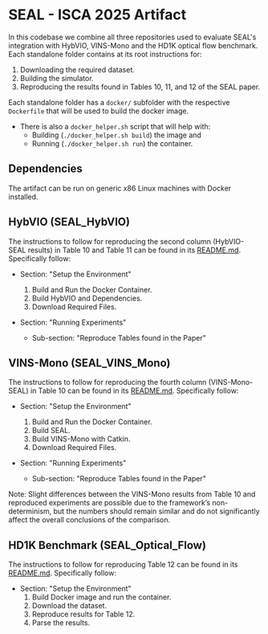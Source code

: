 # SEAL - ISCA 2025 Artifact
In this codebase we combine all three repositories used to evaluate SEAL's integration with HybVIO, VINS-Mono and the HD1K optical flow benchmark.
Each standalone folder contains at its root instructions for:
1. Downloading the required dataset.
2. Building the simulator.
3. Reproducing the results found in Tables 10, 11, and 12 of the SEAL paper.

Each standalone folder has a `docker/` subfolder with the respective `Dockerfile` that will be used to build the docker image.
- There is also a `docker_helper.sh` script that will help with:
    - Building (`./docker_helper.sh build`) the image and
    - Running (`./docker_helper.sh run`) the container.
 
## Dependencies

The artifact can be run on generic x86 Linux machines with Docker installed.

## HybVIO (SEAL_HybVIO)
The instructions to follow for reproducing the second column (HybVIO-SEAL results) in Table 10 and Table 11 can be found in its [README.md](./SEAL_HybVIO/README.md). Specifically follow:

- Section: "Setup the Environment"
    1. Build and Run the Docker Container.
    2. Build HybVIO and Dependencies.
    3. Download Required Files.

- Section: "Running Experiments"
    - Sub-section: "Reproduce Tables found in the Paper"

## VINS-Mono (SEAL_VINS_Mono)
The instructions to follow for reproducing the fourth column (VINS-Mono-SEAL) in Table 10 can be found in its [README.md](./SEAL_VINS_Mono/README.md). Specifically follow:

- Section: "Setup the Environment"
    1. Build and Run the Docker Container.
    2. Build SEAL.
    3. Build VINS-Mono with Catkin.
    4. Download Required Files.

- Section: "Running Experiments"
    - Sub-section: "Reproduce Tables found in the Paper"
 
Note: Slight differences between the VINS-Mono results from Table 10 and reproduced experiments are possible due to the framework’s non-determinism, but the numbers should remain similar and do not significantly affect the overall conclusions of the comparison.

## HD1K Benchmark (SEAL_Optical_Flow)
The instructions to follow for reproducing Table 12 can be found in its [README.md](./SEAL_Optical_Flow/README.md). Specifically follow:

- Section: "Setup the Environment"
    1. Build Docker image and run the container.
    2. Download the dataset.
    3. Reproduce results for Table 12.
    4. Parse the results.
